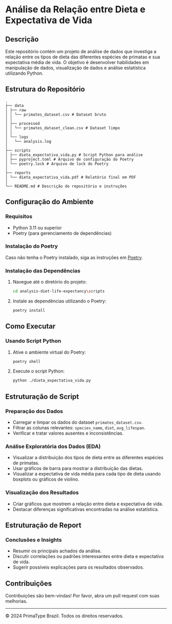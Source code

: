 # Análise da Relação entre Dieta e Expectativa de Vida

## Descrição
Este repositório contém um projeto de análise de dados que investiga a relação entre os tipos de dieta das diferentes espécies de primatas e sua expectativa média de vida. O objetivo é desenvolver habilidades em manipulação de dados, visualização de dados e análise estatística utilizando Python.

## Estrutura do Repositório
```plaintext
.
├── data
│ ├── raw
│ │ └── primates_dataset.csv # Dataset bruto
│ │
│ ├── processed
│ │ └── primates_dataset_clean.csv # Dataset limpo
│ │
│ └── logs
│   └── analysis.log
│
├── scripts
│ ├── dieta_expectativa_vida.py # Script Python para análise
│ ├── pyproject.toml # Arquivo de configuração do Poetry
│ └── poetry.lock # Arquivo de lock do Poetry
│
├── reports
│ └── dieta_expectativa_vida.pdf # Relatório final em PDF
│
└── README.md # Descrição do repositório e instruções
```



## Configuração do Ambiente

### Requisitos
- Python 3.11 ou superior
- Poetry (para gerenciamento de dependências)

### Instalação do Poetry
Caso não tenha o Poetry instalado, siga as instruções em [Poetry](https://python-poetry.org/docs/#installation).

### Instalação das Dependências
1. Navegue até o diretório do projeto:
    ```bash
    cd analysis-diet-life-expectancy\scripts
    ```
2. Instale as dependências utilizando o Poetry:
    ```bash
    poetry install
    ```

## Como Executar

### Usando Script Python
1. Ative o ambiente virtual do Poetry:
    ```bash
    poetry shell
    ```
2. Execute o script Python:
    ```bash
    python ./dieta_expectativa_vida.py
    ```

## Estruturação de Script

### Preparação dos Dados
- Carregar e limpar os dados do dataset `primates_dataset.csv`.
- Filtrar as colunas relevantes: `species_name`, `diet`, `avg_lifespan`.
- Verificar e tratar valores ausentes e inconsistências.

### Análise Exploratória dos Dados (EDA)
- Visualizar a distribuição dos tipos de dieta entre as diferentes espécies de primatas.
- Usar gráficos de barra para mostrar a distribuição das dietas.
- Visualizar a expectativa de vida média para cada tipo de dieta usando boxplots ou gráficos de violino.

### Visualização dos Resultados
- Criar gráficos que mostrem a relação entre dieta e expectativa de vida.
- Destacar diferenças significativas encontradas na análise estatística.

## Estruturação de Report

### Conclusões e Insights
- Resumir os principais achados da análise.
- Discutir correlações ou padrões interessantes entre dieta e expectativa de vida.
- Sugerir possíveis explicações para os resultados observados.

## Contribuições
Contribuições são bem-vindas! Por favor, abra um pull request com suas melhorias.

---

© 2024 PrimaType Brazil. Todos os direitos reservados.
